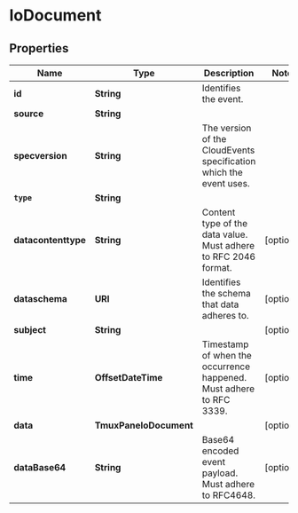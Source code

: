 

# IoDocument


## Properties

Name | Type | Description | Notes
------------ | ------------- | ------------- | -------------
**id** | **String** | Identifies the event. | 
**source** | **String** |  | 
**specversion** | **String** | The version of the CloudEvents specification which the event uses. | 
**`type`** | **String** |  | 
**datacontenttype** | **String** | Content type of the data value. Must adhere to RFC 2046 format. |  [optional]
**dataschema** | **URI** | Identifies the schema that data adheres to. |  [optional]
**subject** | **String** |  |  [optional]
**time** | **OffsetDateTime** | Timestamp of when the occurrence happened. Must adhere to RFC 3339. |  [optional]
**data** | **TmuxPaneIoDocument** |  |  [optional]
**dataBase64** | **String** | Base64 encoded event payload. Must adhere to RFC4648. |  [optional]



